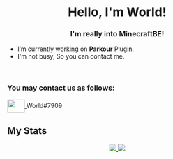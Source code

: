 <h1 align="center">Hello, I'm World!</h1>
<h3 align="center">I'm really into MinecraftBE!</h3>

- I’m currently working on **Parkour** Plugin.
- I'm not busy, So you can contact me.
<br>

### You may contact us as follows:
<p align="left">
	<a href="javascript:void(0);">
		<img align="center" src="https://cdn.jsdelivr.net/npm/simple-icons@3.0.1/icons/discord.svg" height="30" width="40" />
	</a>
	World#7909
</p>

## My Stats
<p align="center">
	<a href="javascript:void(0);">
		<img src="https://github-readme-stats.vercel.app/api?username=mcsim415&show_icons=true&theme=nord&line_height=35" />
		<img src="https://github-readme-streak-stats.herokuapp.com/?user=mcsim415&" />
	</a>
</p>
